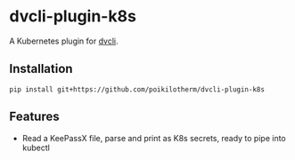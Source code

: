 # dvcli-plugin-k8s
A Kubernetes plugin for [dvcli](https://github.com/poikilotherm/dvcli).

## Installation

```
pip install git+https://github.com/poikilotherm/dvcli-plugin-k8s
```

## Features

- Read a KeePassX file, parse and print as K8s secrets, ready to pipe into kubectl
